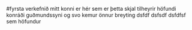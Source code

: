 #fyrsta verkefnið mitt
konni er hér
sem er
þetta skjal tilheyrir höfundi konráði guðmundssyni
og svo kemur önnur breyting
dsfdf
dsfsdf
dsfdfsf sem höfundur


